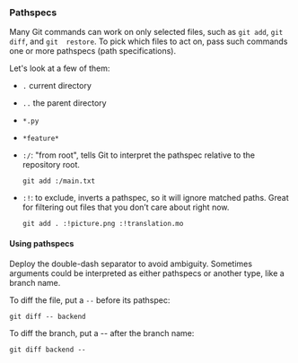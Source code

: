 ### Pathspecs

Many Git commands can work on only selected files, such as `git add`, `git diff`, and `git 
restore`. To pick which files to act on, pass such commands one or more pathspecs (path specifications).

Let's look at a few of them:

- `.` current directory
- `..` the parent directory

- `*.py`
- `*feature*`

- `:/`: "from root", tells Git to interpret the pathspec relative to the repository root.

  ```shell
  git add :/main.txt
  ```

- `:!`: to exclude, inverts a pathspec, so it will ignore matched paths. Great for filtering out files that you don’t care about right now.

  ```shell
  git add . :!picture.png :!translation.mo
  ```


#### Using pathspecs

Deploy the double-dash separator to avoid ambiguity. Sometimes arguments could be interpreted as either pathspecs or another type, like a branch name.

To diff the file, put a `--` before its pathspec:

```shell
git diff -- backend
```

To diff the branch, put a -- after the branch name:

```shell
git diff backend --
```